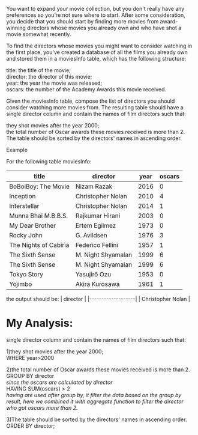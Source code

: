 You want to expand your movie collection, but you don't really have any preferences so you're not sure where to start. After some consideration, you decide that you should start by finding more movies from award-winning directors whose movies you already own and who have shot a movie somewhat recently.

To find the directors whose movies you might want to consider watching in the first place, you've created a database of all the films you already own and stored them in a moviesInfo table, which has the following structure:

title: the title of the movie;  
director: the director of this movie;  
year: the year the movie was released;  
oscars: the number of the Academy Awards this movie received.  

Given the moviesInfo table, compose the list of directors you should consider watching more movies from. The resulting table should have a single director column and contain the names of film directors such that:

they shot movies after the year 2000;  
the total number of Oscar awards these movies received is more than 2.  
The table should be sorted by the directors' names in ascending order.  

Example

For the following table moviesInfo:

| title                   | director            | year | oscars |
|-------------------------|---------------------|------|--------|
| BoBoiBoy: The Movie     | Nizam Razak         | 2016 | 0      |
| Inception               | Christopher Nolan   | 2010 | 4      |
| Interstellar            | Christopher Nolan   | 2014 | 1      |
| Munna Bhai M\.B\.B\.S\. | Rajkumar Hirani     | 2003 | 0      |
| My Dear Brother         | Ertem Egilmez       | 1973 | 0      |
| Rocky John              | G\. Avildsen        | 1976 | 3      |
| The Nights of Cabiria   | Federico Fellini    | 1957 | 1      |
| The Sixth Sense         | M\. Night Shyamalan | 1999 | 6      |
| The Sixth Sense         | M\. Night Shyamalan | 1999 | 6      |
| Tokyo Story             | Yasujirô Ozu        | 1953 | 0      |
| Yojimbo                 | Akira Kurosawa      | 1961 | 1      |

the output should be:
| director          |
|-------------------|
| Christopher Nolan |

# My Analysis:
single director column and contain the names of film directors such that:  

1)they shot movies after the year 2000;  
WHERE year>2000

2)the total number of Oscar awards these movies received is more than 2.  
GROUP BY director    
*since the oscars are calculated by director*  
HAVING SUM(oscars) > 2      
*having are used after group by, it filter the data based on the group by result, here we combined it with aggregate function to filter the director who got oscars more than 2.*  

3)The table should be sorted by the directors' names in ascending order.  
ORDER BY director;
